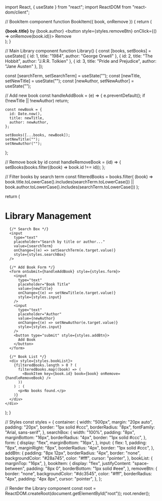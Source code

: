 import React, { useState } from "react";
import ReactDOM from "react-dom/client";

// BookItem component
function BookItem({ book, onRemove }) {
  return (
    <div style={styles.bookItem}>
      <span>
        <strong>{book.title}</strong> by {book.author}
      </span>
      <button style={styles.removeBtn} onClick={() => onRemove(book.id)}>
        Remove
      </button>
    </div>
  );
}

// Main Library component
function Library() {
  const [books, setBooks] = useState([
    { id: 1, title: "1984", author: "George Orwell" },
    { id: 2, title: "The Hobbit", author: "J.R.R. Tolkien" },
    { id: 3, title: "Pride and Prejudice", author: "Jane Austen" },
  ]);

  const [searchTerm, setSearchTerm] = useState("");
  const [newTitle, setNewTitle] = useState("");
  const [newAuthor, setNewAuthor] = useState("");

  // Add new book
  const handleAddBook = (e) => {
    e.preventDefault();
    if (!newTitle || !newAuthor) return;

    const newBook = {
      id: Date.now(),
      title: newTitle,
      author: newAuthor,
    };

    setBooks([...books, newBook]);
    setNewTitle("");
    setNewAuthor("");
  };

  // Remove book by id
  const handleRemoveBook = (id) => {
    setBooks(books.filter((book) => book.id !== id));
  };

  // Filter books by search term
  const filteredBooks = books.filter(
    (book) =>
      book.title.toLowerCase().includes(searchTerm.toLowerCase()) ||
      book.author.toLowerCase().includes(searchTerm.toLowerCase())
  );

  return (
    <div style={styles.container}>
      <h1>Library Management</h1>

      {/* Search Box */}
      <input
        type="text"
        placeholder="Search by title or author..."
        value={searchTerm}
        onChange={(e) => setSearchTerm(e.target.value)}
        style={styles.searchBox}
      />

      {/* Add Book Form */}
      <form onSubmit={handleAddBook} style={styles.form}>
        <input
          type="text"
          placeholder="Book Title"
          value={newTitle}
          onChange={(e) => setNewTitle(e.target.value)}
          style={styles.input}
        />
        <input
          type="text"
          placeholder="Author"
          value={newAuthor}
          onChange={(e) => setNewAuthor(e.target.value)}
          style={styles.input}
        />
        <button type="submit" style={styles.addBtn}>
          Add Book
        </button>
      </form>

      {/* Book List */}
      <div style={styles.bookList}>
        {filteredBooks.length > 0 ? (
          filteredBooks.map((book) => (
            <BookItem key={book.id} book={book} onRemove={handleRemoveBook} />
          ))
        ) : (
          <p>No books found.</p>
        )}
      </div>
    </div>
  );
}

// Styles
const styles = {
  container: {
    width: "500px",
    margin: "20px auto",
    padding: "20px",
    border: "1px solid #ccc",
    borderRadius: "8px",
    fontFamily: "Arial, sans-serif",
  },
  searchBox: {
    width: "100%",
    padding: "8px",
    marginBottom: "16px",
    borderRadius: "4px",
    border: "1px solid #ccc",
  },
  form: {
    display: "flex",
    marginBottom: "16px",
  },
  input: {
    flex: 1,
    padding: "8px",
    marginRight: "8px",
    borderRadius: "4px",
    border: "1px solid #ccc",
  },
  addBtn: {
    padding: "8px 12px",
    borderRadius: "4px",
    border: "none",
    backgroundColor: "#28a745",
    color: "#fff",
    cursor: "pointer",
  },
  bookList: {
    marginTop: "16px",
  },
  bookItem: {
    display: "flex",
    justifyContent: "space-between",
    padding: "8px 0",
    borderBottom: "1px solid #eee",
  },
  removeBtn: {
    border: "none",
    backgroundColor: "#dc3545",
    color: "#fff",
    borderRadius: "4px",
    padding: "4px 8px",
    cursor: "pointer",
  },
};

// Render the Library component
const root = ReactDOM.createRoot(document.getElementById("root"));
root.render(<Library />);
